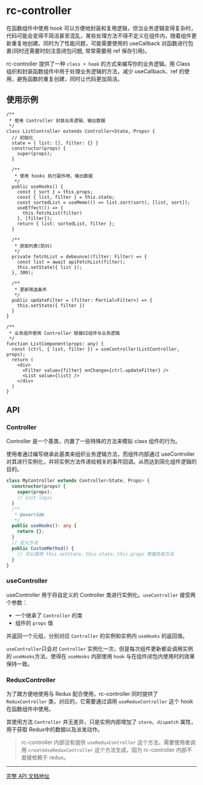 # rc-controller

在函数组件中使用 hook 可以方便地封装和复用逻辑，但当业务逻辑变得复杂时，代码可能会变得不简洁甚至混乱，某些处理方法不得不定义在组件内，随着组件更新重复地创建。同时为了性能问题，可能需要使用的 useCallback 对函数进行包裹(同时还需要时刻注意闭包问题, 常常需要用 ref 保存引用)。

rc-controller 提供了一种 `class + hook` 的方式来编写你的业务逻辑。用 Class 组织和封装函数组件中用于处理业务逻辑的方法，减少 useCallback、ref 的使用，避免函数的重复创建，同时让代码更加简洁。

## 使用示例

```tsx
/**
 * 使用 Controller 封装业务逻辑、输出数据
 */
class ListController extends Controller<State, Props> {
  // 初始化
  state = { list: [], filter: {} }
  constructor(props) {
    super(props);
  }

  /**
   * 使用 hooks 执行副作用、输出数据
   */
  public useHooks() {
    const { sort } = this.props;
    const { list, filter } = this.state;
    const sortedList = useMemo(() => list.sort(sort), [list, sort]);
    useEffect(() => {
      this.fetchList(filter)
    }, [filter]);
    return { list: sortedList, filter };
  }

  /**
   * 获取列表(防抖)
   */
  private fetchList = debounce((filter: Filter) => {
    const list = await apiFetchList(filter);
    this.setState({ list });
  }, 300);

  /**
   * 更新筛选条件
   */
  public updateFilter = (filter: Partial<Filter>) => {
    this.setState({ filter })
  }
}

/**
 * 业务组件使用 Controller 链接UI组件与业务逻辑
 */
function ListComponent(props: any) {
  const [ctrl, { list, filter }] = useController(ListController, props);
  return (
    <div>
      <Filter value={filter} onChange={ctrl.updateFilter} />
      <List value={list} />
    </div>
  )
}
```
## API
### Controller

Controller 是一个基类，内置了一些特殊的方法来模拟 class 组件的行为。

使用者通过编写继承此基类来组织业务逻辑方法，而组件内部通过 useController 对其进行实例化，并将实例方法传递给相关的事件回调。从而达到简化组件逻辑的目的。

```typescript
class MyController extends Controller<State, Props> {
  constructor(props) {
    super(props);
    // init logic
  }
  /**
   * @override
   */
  public useHooks(): any {
    return {};
  }
  // 定义方法
  public CustomMethod() {
    // 可以使用 this.setState、this.state、this.props 等属性和方法
  }
}
```

### useController

useController 用于将自定义的 Controller 类进行实例化。`useController` 接受两个参数：

- 一个继承了 `Controller` 的类
- 组件的 `props` 值

并返回一个元组，分别对应 `Controller` 的实例和实例内 `useHooks` 的返回值。

`useController`只会对 `Controller` 实例化一次，但是每次组件更新都会调用实例的 `useHooks`方法，使得在 `useHooks` 内部使用 `hook` 与在组件闭包内使用时的效果保持一致。

### ReduxController

为了跟方便地使用与 Redux 配合使用，rc-controller 同时提供了 `ReduxController` 类，对应的，它需要通过调用 `useReduxController` 这个 hook 在函数组件中使用。

其使用方法 `Controller` 并无差异，只是实例内部增加了 `store`、`dispatch` 属性，用于获取 Redux中的数据以及派发动作。

> rc-controller 内部没有提供 `useReduxController` 这个方法，需要使用者调用 `createUseReduxController` 这个方法生成，因为 rc-controller 内部不直接依赖于 redux。

---
[完整 API 文档地址](../../document/react-controller/)